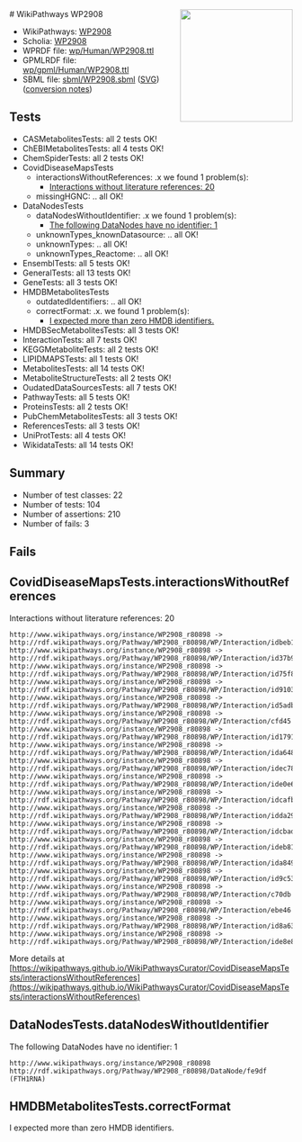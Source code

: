 <img style="float: right; width: 200px" src="../logo.png" />
# WikiPathways WP2908

* WikiPathways: [WP2908](https://identifiers.org/wikipathways:WP2908)
* Scholia: [WP2908](https://scholia.toolforge.org/wikipathways/WP2908)
* WPRDF file: [wp/Human/WP2908.ttl](../wp/Human/WP2908.ttl)
* GPMLRDF file: [wp/gpml/Human/WP2908.ttl](../wp/gpml/Human/WP2908.ttl)
* SBML file: [sbml/WP2908.sbml](../sbml/WP2908.sbml) ([SVG](../sbml/WP2908.svg)) ([conversion notes](../sbml/WP2908.txt))

## Tests
* CASMetabolitesTests: all 2 tests OK!
* ChEBIMetabolitesTests: all 4 tests OK!
* ChemSpiderTests: all 2 tests OK!
* CovidDiseaseMapsTests
    * interactionsWithoutReferences: .x we found 1 problem(s):
        * [Interactions without literature references: 20](#9701cd00)
    * missingHGNC: .. all OK!
* DataNodesTests
    * dataNodesWithoutIdentifier: .x we found 1 problem(s):
        * [The following DataNodes have no identifier: 1](#d2d32fa0)
    * unknownTypes_knownDatasource: .. all OK!
    * unknownTypes: .. all OK!
    * unknownTypes_Reactome: .. all OK!
* EnsemblTests: all 5 tests OK!
* GeneralTests: all 13 tests OK!
* GeneTests: all 3 tests OK!
* HMDBMetabolitesTests
    * outdatedIdentifiers: .. all OK!
    * correctFormat: .x. we found 1 problem(s):
        * [I expected more than zero HMDB identifiers.](#ad154c1e)
* HMDBSecMetabolitesTests: all 3 tests OK!
* InteractionTests: all 7 tests OK!
* KEGGMetaboliteTests: all 2 tests OK!
* LIPIDMAPSTests: all 1 tests OK!
* MetabolitesTests: all 14 tests OK!
* MetaboliteStructureTests: all 2 tests OK!
* OudatedDataSourcesTests: all 7 tests OK!
* PathwayTests: all 5 tests OK!
* ProteinsTests: all 2 tests OK!
* PubChemMetabolitesTests: all 3 tests OK!
* ReferencesTests: all 3 tests OK!
* UniProtTests: all 4 tests OK!
* WikidataTests: all 14 tests OK!


## Summary

* Number of test classes: 22
* Number of tests: 104
* Number of assertions: 210
* Number of fails: 3

## Fails

<a name="9701cd00" />

## CovidDiseaseMapsTests.interactionsWithoutReferences

Interactions without literature references: 20
```
http://www.wikipathways.org/instance/WP2908_r80898 -> http://rdf.wikipathways.org/Pathway/WP2908_r80898/WP/Interaction/idbeb1c5b2
http://www.wikipathways.org/instance/WP2908_r80898 -> http://rdf.wikipathways.org/Pathway/WP2908_r80898/WP/Interaction/id37b972fa
http://www.wikipathways.org/instance/WP2908_r80898 -> http://rdf.wikipathways.org/Pathway/WP2908_r80898/WP/Interaction/id75f8d414
http://www.wikipathways.org/instance/WP2908_r80898 -> http://rdf.wikipathways.org/Pathway/WP2908_r80898/WP/Interaction/id91033d09
http://www.wikipathways.org/instance/WP2908_r80898 -> http://rdf.wikipathways.org/Pathway/WP2908_r80898/WP/Interaction/id5adb4609
http://www.wikipathways.org/instance/WP2908_r80898 -> http://rdf.wikipathways.org/Pathway/WP2908_r80898/WP/Interaction/cfd45
http://www.wikipathways.org/instance/WP2908_r80898 -> http://rdf.wikipathways.org/Pathway/WP2908_r80898/WP/Interaction/id1791bb44
http://www.wikipathways.org/instance/WP2908_r80898 -> http://rdf.wikipathways.org/Pathway/WP2908_r80898/WP/Interaction/ida6489fe
http://www.wikipathways.org/instance/WP2908_r80898 -> http://rdf.wikipathways.org/Pathway/WP2908_r80898/WP/Interaction/idec78cec5
http://www.wikipathways.org/instance/WP2908_r80898 -> http://rdf.wikipathways.org/Pathway/WP2908_r80898/WP/Interaction/ide0e616a1
http://www.wikipathways.org/instance/WP2908_r80898 -> http://rdf.wikipathways.org/Pathway/WP2908_r80898/WP/Interaction/idcafb318c
http://www.wikipathways.org/instance/WP2908_r80898 -> http://rdf.wikipathways.org/Pathway/WP2908_r80898/WP/Interaction/idda291456
http://www.wikipathways.org/instance/WP2908_r80898 -> http://rdf.wikipathways.org/Pathway/WP2908_r80898/WP/Interaction/idcbad84e4
http://www.wikipathways.org/instance/WP2908_r80898 -> http://rdf.wikipathways.org/Pathway/WP2908_r80898/WP/Interaction/ideb817df3
http://www.wikipathways.org/instance/WP2908_r80898 -> http://rdf.wikipathways.org/Pathway/WP2908_r80898/WP/Interaction/ida8497e49
http://www.wikipathways.org/instance/WP2908_r80898 -> http://rdf.wikipathways.org/Pathway/WP2908_r80898/WP/Interaction/id9c53dfef
http://www.wikipathways.org/instance/WP2908_r80898 -> http://rdf.wikipathways.org/Pathway/WP2908_r80898/WP/Interaction/c70db
http://www.wikipathways.org/instance/WP2908_r80898 -> http://rdf.wikipathways.org/Pathway/WP2908_r80898/WP/Interaction/ebe46
http://www.wikipathways.org/instance/WP2908_r80898 -> http://rdf.wikipathways.org/Pathway/WP2908_r80898/WP/Interaction/id8a6363a4
http://www.wikipathways.org/instance/WP2908_r80898 -> http://rdf.wikipathways.org/Pathway/WP2908_r80898/WP/Interaction/ide8e8e954
```

More details at [https://wikipathways.github.io/WikiPathwaysCurator/CovidDiseaseMapsTests/interactionsWithoutReferences](https://wikipathways.github.io/WikiPathwaysCurator/CovidDiseaseMapsTests/interactionsWithoutReferences)

<a name="d2d32fa0" />

## DataNodesTests.dataNodesWithoutIdentifier

The following DataNodes have no identifier: 1
```
http://www.wikipathways.org/instance/WP2908_r80898 http://rdf.wikipathways.org/Pathway/WP2908_r80898/DataNode/fe9df (FTH1RNA)
```

<a name="ad154c1e" />

## HMDBMetabolitesTests.correctFormat

I expected more than zero HMDB identifiers.

